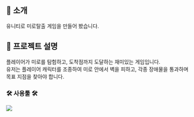 ## 👋 소개 

유니티로 미로탈출 게임을 만들어 봤습니다. <br>

## 🌳 프로젝트 설명

플레이어가 미로를 탐험하고, 도착점까지 도달하는 재미있는 게임입니다. <br>
유저는 플레이어 캐릭터를 조종하여 미로 안에서 벽을 피하고, 각종 장애물을 통과하며 <br>
목표 지점을 찾아야 합니다.


### 🛠️ 사용툴 🛠️
<img src="https://img.shields.io/badge/unity-%23000000.svg?style=for-the-badge&logo=unity&logoColor=white"/> 
